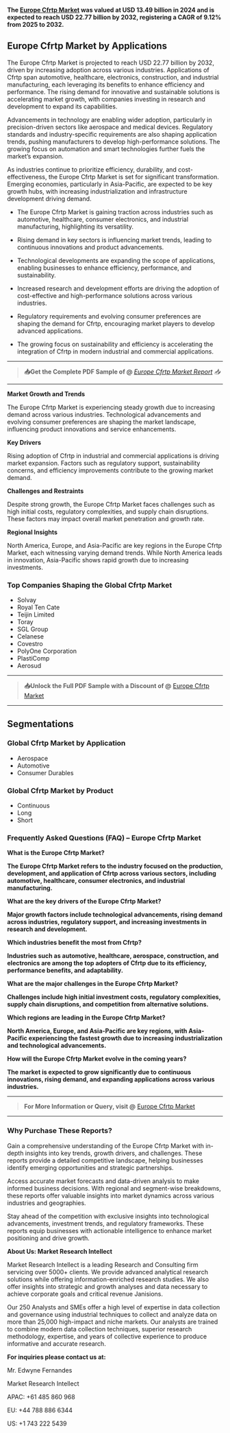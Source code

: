 <p><strong>The <a href="https://www.marketresearchintellect.com/download-sample/?rid=179860&amp;utm_source=Pulse-April-Europe&amp;utm_medium=852">Europe Cfrtp Market</a> was valued at USD 13.49 billion in 2024 and is expected to reach USD 22.77 billion by 2032, registering a CAGR of 9.12% from 2025 to 2032.</strong></p><h2>Europe Cfrtp Market by Applications&nbsp;</h2><p><p>The Europe Cfrtp Market is projected to reach USD 22.77 billion by 2032, driven by increasing adoption across various industries. Applications of Cfrtp span automotive, healthcare, electronics, construction, and industrial manufacturing, each leveraging its benefits to enhance efficiency and performance. The rising demand for innovative and sustainable solutions is accelerating market growth, with companies investing in research and development to expand its capabilities.</p><p>Advancements in technology are enabling wider adoption, particularly in precision-driven sectors like aerospace and medical devices. Regulatory standards and industry-specific requirements are also shaping application trends, pushing manufacturers to develop high-performance solutions. The growing focus on automation and smart technologies further fuels the market&rsquo;s expansion.</p><p>As industries continue to prioritize efficiency, durability, and cost-effectiveness, the Europe Cfrtp Market is set for significant transformation. Emerging economies, particularly in Asia-Pacific, are expected to be key growth hubs, with increasing industrialization and infrastructure development driving demand.</p></p><ul><li><p>The Europe Cfrtp Market is gaining traction across industries such as automotive, healthcare, consumer electronics, and industrial manufacturing, highlighting its versatility.</p></li><li><p>Rising demand in key sectors is influencing market trends, leading to continuous innovations and product advancements.</p></li><li><p>Technological developments are expanding the scope of applications, enabling businesses to enhance efficiency, performance, and sustainability.</p></li><li><p>Increased research and development efforts are driving the adoption of cost-effective and high-performance solutions across various industries.</p></li><li><p>Regulatory requirements and evolving consumer preferences are shaping the demand for Cfrtp, encouraging market players to develop advanced applications.</p></li><li><p>The growing focus on sustainability and efficiency is accelerating the integration of Cfrtp in modern industrial and commercial applications.</p></li></ul><hr /><blockquote><p><strong><span class="font-[700]">📥Get the Complete PDF Sample of @ </span></strong><em><span class="font-[700]"><a href="https://www.marketresearchintellect.com/download-sample/?rid=179860&amp;utm_source=Pulse-April-Europe&amp;utm_medium=852" target="_blank" data-tracking-control-name="article-ssr-frontend-pulse_little-text-block" data-tracking-will-navigate="" data-test-link="">Europe Cfrtp Market Report</a>&nbsp;📥</span></em></p></blockquote><hr /><p class="" data-start="77" data-end="360"><strong data-start="77" data-end="105">Market Growth and Trends</strong></p><p class="" data-start="77" data-end="360">The Europe Cfrtp Market is experiencing steady growth due to increasing demand across various industries. Technological advancements and evolving consumer preferences are shaping the market landscape, influencing product innovations and service enhancements.</p><p class="" data-start="362" data-end="606"><strong data-start="362" data-end="377">Key Drivers</strong></p><p class="" data-start="362" data-end="606">Rising adoption of Cfrtp in industrial and commercial applications is driving market expansion. Factors such as regulatory support, sustainability concerns, and efficiency improvements contribute to the growing market demand.</p><p class="" data-start="608" data-end="849"><strong data-start="608" data-end="637">Challenges and Restraints</strong></p><p class="" data-start="608" data-end="849">Despite strong growth, the Europe Cfrtp Market faces challenges such as high initial costs, regulatory complexities, and supply chain disruptions. These factors may impact overall market penetration and growth rate.</p><p class="" data-start="851" data-end="1095"><strong data-start="851" data-end="872">Regional Insights</strong></p><p class="" data-start="851" data-end="1095">North America, Europe, and Asia-Pacific are key regions in the Europe Cfrtp Market, each witnessing varying demand trends. While North America leads in innovation, Asia-Pacific shows rapid growth due to increasing investments.</p><p><h3>Top Companies Shaping the Global Cfrtp Market </h3><ul><li>Solvay</li><li>Royal Ten Cate</li><li>Teijin Limited</li><li>Toray</li><li>SGL Group</li><li>Celanese</li><li>Covestro</li><li>PolyOne Corporation</li><li>PlastiComp</li><li>Aerosud</li></ul></p><hr /><blockquote><p><strong>📥Unlock the Full PDF Sample with a Discount of @</strong> <a href="https://www.marketresearchintellect.com/ask-for-discount/?rid=179860&amp;utm_source=Pulse-April-Europe&amp;utm_medium=852">Europe Cfrtp Market</a></p></blockquote><hr /><p><h2>Segmentations</h2><h3>Global Cfrtp Market by Application</h3><ul><li>Aerospace</li><li>Automotive</li><li>Consumer Durables</li></ul><h3>Global Cfrtp Market by Product</h3><ul><li>Continuous</li><li>Long</li><li>Short</li></ul></p><h3><strong>Frequently Asked Questions (FAQ) &ndash; Europe Cfrtp Market</strong></h3><p><strong>What is the Europe Cfrtp Market?</strong></p><p><strong>The Europe Cfrtp Market refers to the industry focused on the production, development, and application of Cfrtp across various sectors, including automotive, healthcare, consumer electronics, and industrial manufacturing.</strong></p><p><strong>What are the key drivers of the Europe Cfrtp Market?</strong></p><p><strong>Major growth factors include technological advancements, rising demand across industries, regulatory support, and increasing investments in research and development.</strong></p><p><strong>Which industries benefit the most from Cfrtp?</strong></p><p><strong>Industries such as automotive, healthcare, aerospace, construction, and electronics are among the top adopters of Cfrtp due to its efficiency, performance benefits, and adaptability.</strong></p><p><strong>What are the major challenges in the Europe Cfrtp Market?</strong></p><p><strong>Challenges include high initial investment costs, regulatory complexities, supply chain disruptions, and competition from alternative solutions.</strong></p><p><strong>Which regions are leading in the Europe Cfrtp Market?</strong></p><p><strong>North America, Europe, and Asia-Pacific are key regions, with Asia-Pacific experiencing the fastest growth due to increasing industrialization and technological advancements.</strong></p><p><strong>How will the Europe Cfrtp Market evolve in the coming years?</strong></p><p><strong>The market is expected to grow significantly due to continuous innovations, rising demand, and expanding applications across various industries.</strong></p><hr /><blockquote><p><span class="font-[700]"><strong>For More Information or Query, visit&nbsp;@</strong>&nbsp;</span><span class="font-[700]"><a href="https://www.marketresearchintellect.com/product/global-cfrtp-market-size-forecast/?utm_source=Linkedin&utm_medium=852" target="_blank" data-tracking-control-name="article-ssr-frontend-pulse_little-text-block" data-tracking-will-navigate="" data-test-link="">Europe Cfrtp Market</a></span></p></blockquote><hr /><h3><strong data-start="0" data-end="31">Why Purchase These Reports?</strong></h3><p class="" data-start="35" data-end="297">Gain a comprehensive understanding of the Europe Cfrtp Market with in-depth insights into key trends, growth drivers, and challenges. These reports provide a detailed competitive landscape, helping businesses identify emerging opportunities and strategic partnerships.</p><p class="" data-start="299" data-end="540">Access accurate market forecasts and data-driven analysis to make informed business decisions. With regional and segment-wise breakdowns, these reports offer valuable insights into market dynamics across various industries and geographies.</p><p class="" data-start="542" data-end="784">Stay ahead of the competition with exclusive insights into technological advancements, investment trends, and regulatory frameworks. These reports equip businesses with actionable intelligence to enhance market positioning and drive growth.</p><p><strong><span class="font-[700]">About Us: Market Research Intellect</span></strong></p><p><span class="">Market Research Intellect is a leading Research and Consulting firm servicing over 5000+ clients. We provide advanced analytical research solutions while offering information-enriched research studies.&nbsp;</span>We also offer insights into strategic and growth analyses and data necessary to achieve corporate goals and critical revenue Janisions.</p><p><span class="">Our 250 Analysts and SMEs offer a high level of expertise in data collection and governance using industrial techniques to collect and analyze data on more than 25,000 high-impact and niche markets. Our analysts are trained to combine modern data collection techniques, superior research methodology, expertise, and years of collective experience to produce informative and accurate research.</span></p><p><strong>For inquiries please contact us at:</strong></p><p>Mr. Edwyne Fernandes</p><p>Market Research Intellect</p><p>APAC: +61 485 860 968</p><p>EU: +44 788 886 6344</p><p>US: +1 743 222 5439</p>